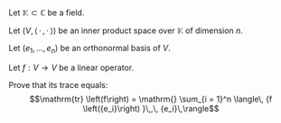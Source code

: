 Let $\mathbb{K} \subset \mathbb{C}$ be a field.

Let $\left ({V, \langle \,\cdot\,,\,\cdot\,\rangle }\right)$ be an inner product space over $\mathbb{K}$ of dimension $n$.

Let $\left({e_1, \ldots, e_n}\right)$ be an orthonormal basis of $V$.

Let $f: V \to V$ be a linear operator.

Prove that its trace equals:
$$\mathrm{tr} \left(f\right) = \mathrm{} \sum_{i  = 1}^n \langle\, {f \left({e_i}\right) }\,,\, {e_i}\,\rangle$$